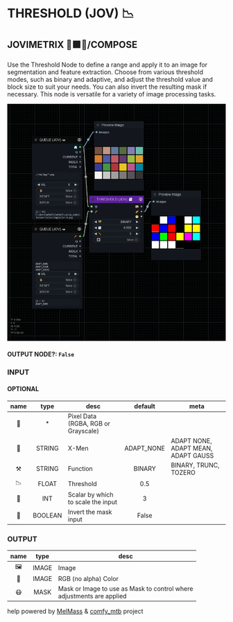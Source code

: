 # THRESHOLD (JOV) 📉

## JOVIMETRIX 🔺🟩🔵/COMPOSE

Use the Threshold Node to define a range and apply it to an image for segmentation and feature extraction. Choose from various threshold modes, such as binary and adaptive, and adjust the threshold value and block size to suit your needs. You can also invert the resulting mask if necessary. This node is versatile for a variety of image processing tasks.

![THRESHOLD](https://raw.githubusercontent.com/Amorano/Jovimetrix-examples/master/node/THRESHOLD/THRESHOLD.png)

#### OUTPUT NODE?: `False`

### INPUT

#### OPTIONAL

name | type | desc | default | meta
:---:|:---:|---|:---:|---
👾 | * | Pixel Data (RGBA, RGB or Grayscale) |  | 
🧬 | STRING | X-Men | ADAPT_NONE | ADAPT NONE, ADAPT MEAN, ADAPT GAUSS
⚒️ | STRING | Function | BINARY | BINARY, TRUNC, TOZERO
📉 | FLOAT | Threshold | 0.5 | 
📏 | INT | Scalar by which to scale the input | 3 | 
🔳 | BOOLEAN | Invert the mask input | False | 

### OUTPUT

name | type | desc
:---:|:---:|---
🖼️ | IMAGE | Image 
🌈 | IMAGE | RGB (no alpha) Color 
😷 | MASK | Mask or Image to use as Mask to control where<br>adjustments are applied 

help powered by [MelMass](https://github.com/melMass) & [comfy_mtb](https://github.com/melMass/comfy_mtb) project